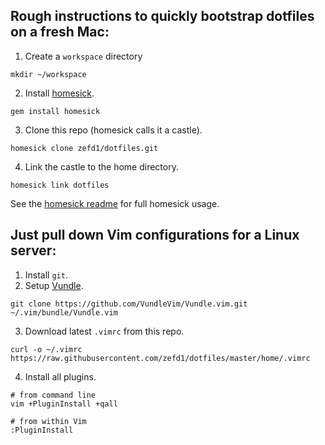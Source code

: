 ## Rough instructions to quickly bootstrap dotfiles on a fresh Mac:
1. Create a `workspace` directory
```
mkdir ~/workspace
```
2. Install [homesick](https://github.com/technicalpickles/homesick).
```
gem install homesick
```
3. Clone this repo (homesick calls it a castle).
```
homesick clone zefd1/dotfiles.git
```
4. Link the castle to the home directory.
```
homesick link dotfiles
```

See the [homesick readme](https://github.com/technicalpickles/homesick) for full homesick usage.

## Just pull down Vim configurations for a Linux server:
1. Install `git`.
2. Setup [Vundle](https://github.com/VundleVim/Vundle.vim).
```
git clone https://github.com/VundleVim/Vundle.vim.git ~/.vim/bundle/Vundle.vim
```
3. Download latest `.vimrc` from this repo.
```
curl -o ~/.vimrc https://raw.githubusercontent.com/zefd1/dotfiles/master/home/.vimrc
```
4. Install all plugins.
```
# from command line
vim +PluginInstall +qall

# from within Vim
:PluginInstall
```
